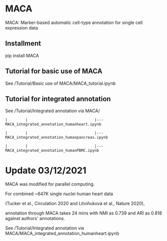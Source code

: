 # MACA
MACA: Marker-based automatic cell-type annotation for single cell expression data

## Installment
pip install MACA

## Tutorial for basic use of MACA
See /Tutorial/Basic use of MACA/MACA_tutorial.ipynb

## Tutorial for integrated annotation
See /Tutorial/Integrated annotation via MACA/

    |        |                              |---MACA_integrated_annotation_humanheart.ipynb

    |        |                              |---MACA_integrated_annotation_humanpancreas.ipynb
    
    |        |                              |---MACA_integrated_annotation_humanPBMC.ipynb
    

# Update 03/12/2021

MACA was modified for parallel computing.

For combined ~647K single nuclei human heart data 

(Tucker et al., Circulation 2020 and Litviňuková et al., Nature 2020), 

annotation through MACA takes 24 mins with NMI as 0.739 and ARI as 0.818 against authors' annotations. 

See /Tutorial/Integrated annotation via MACA/MACA_integrated_annotation_humanheart.ipynb
